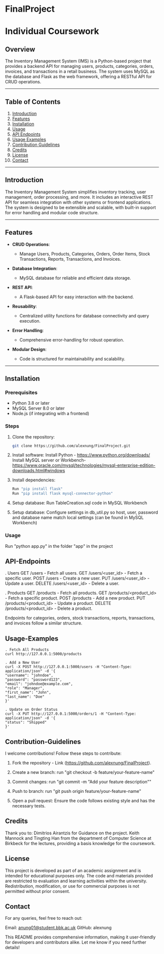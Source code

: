 # FinalProject

# Individual Coursework

## Overview
The Inventory Management System (IMS) is a Python-based project that provides a backend API for managing users, products, categories, orders, invoices, and transactions in a retail business. The system uses MySQL as the database and Flask as the web framework, offering a RESTful API for CRUD operations.

---

## Table of Contents

1. [Introduction](#introduction)
2. [Features](#features)
3. [Installation](#installation)
4. [Usage](#usage)
5. [API Endpoints](#api-endpoints)
6. [Usage Examples](#usage-examples)
7. [Contribution Guidelines](#contribution-guidelines)
8. [Credits](#credits)
9. [License](#license)
10. [Contact](#contact)

---

## Introduction

The Inventory Management System simplifies inventory tracking, user management, order processing, and more. It includes an interactive REST API for seamless integration with other systems or frontend applications. The system is designed to be extensible and scalable, with built-in support for error handling and modular code structure.

---

## Features

- **CRUD Operations**:
  - Manage Users, Products, Categories, Orders, Order Items, Stock Transactions, Reports, Transactions, and Invoices.
  
- **Database Integration**:
  - MySQL database for reliable and efficient data storage.

- **REST API**:
  - A Flask-based API for easy interaction with the backend.

- **Reusability**:
  - Centralized utility functions for database connectivity and query execution.

- **Error Handling**:
  - Comprehensive error-handling for robust operation.

- **Modular Design**:
  - Code is structured for maintainability and scalability.

---

## Installation

### Prerequisites

- Python 3.8 or later
- MySQL Server 8.0 or later
- Node.js (if integrating with a frontend)

### Steps

1. Clone the repository:
   ```bash
   git clone https://github.com/alexnung/FinalProject.git

2. Install software:
   Install Python - https://www.python.org/downloads/
   Install MySQL server or Workbench- https://www.oracle.com/mysql/technologies/mysql-enterprise-edition-downloads.html#windows

3. Install dependencies:
   ```bash
   Run "pip install flask"
   Run "pip install flask mysql-connector-python"

4. Setup database:
   Run  TableCreation.sql code in MySQL Workbench

5. Setup database:
   Configure settings in db_util.py so host, user, password and database name match local settings (can be found in MySQL Workbench)

### Usage
   Run  "python app.py" in the folder "app" in the project

## API-Endpoints
. Users
    GET /users - Fetch all users.
    GET /users/<user_id> - Fetch a specific user.
    POST /users - Create a new user.
    PUT /users/<user_id> - Update a user.
    DELETE /users/<user_id> - Delete a user.

. Products
    GET /products - Fetch all products.
    GET /products/<product_id> - Fetch a specific product.
    POST /products - Add a new product.
    PUT /products/<product_id> - Update a product.
    DELETE /products/<product_id> - Delete a product.

Endpoints for categories, orders, stock transactions, reports, transactions, and invoices follow a similar structure.

## Usage-Examples
    . Fetch All Products
    curl http://127.0.0.1:5000/products

    . Add a New User
    curl -X POST http://127.0.0.1:5000/users -H "Content-Type: application/json" -d '{
    "username": "johndoe",
    "password": "password123",
    "email": "johndoe@example.com",
    "role": "Manager",
    "first_name": "John",
    "last_name": "Doe"
    }'

    . Update on Order Status
    curl -X PUT http://127.0.0.1:5000/orders/1 -H "Content-Type: application/json" -d '{
    "status": "Shipped"
    }'

## Contribution-Guidelines
I welcome contributions! Follow these steps to contribute:

1. Fork the repository - Link (https://github.com/alexnung/FinalProject).

2. Create a new branch:
    run "git checkout -b feature/your-feature-name"

3. Commit changes:
    run "git commit -m "Add your feature description""

4. Push to branch:
    run "git push origin feature/your-feature-name"

5. Open a pull request:
    Ensure the code follows existing style and has the necessary tests.

## Credits
Thank you to:
Dimitrios Airantzis for Guidance on the project.
Keith Mannock and Tingting Han from the department of Computer Science at Birkbeck for the lectures, providing a basis knowledge for the coursework.

## License
This project is developed as part of an academic assignment and is intended for educational purposes only. The code and materials provided are restricted to evaluation and learning activities within the university. Redistribution, modification, or use for commercial purposes is not permitted without prior consent.

## Contact
For any queries, feel free to reach out:

Email: anung01@student.bbk.ac.uk
GitHub: alexnung

This README provides comprehensive information, making it user-friendly for developers and contributors alike. Let me know if you need further details!